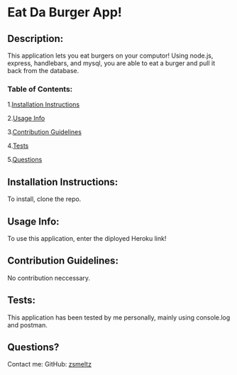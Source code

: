 # Eat Da Burger App! 
 

## Description: 
This application lets you eat burgers on your computor! Using node.js, express, handlebars, and mysql, you are able to eat a burger and pull it back from the database. 

### Table of Contents: 
1.[Installation Instructions](#instalation-instructions) 

  2.[Usage Info](#usage-info) 

  3.[Contribution Guidelines](#contribution-guidelines) 

  4.[Tests](#tests) 

  5.[Questions](#questions?)
  

## Installation Instructions: 
To install, clone the repo. 

## Usage Info: 
To use this application, enter the diployed Heroku link! 

## Contribution Guidelines: 
No contribution neccessary. 

## Tests: 
This application has been tested by me personally, mainly using console.log and postman. 

## Questions? 
Contact me:
GitHub: [zsmeltz](https://github.com/zsmeltz) 
